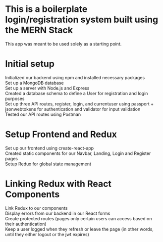 # This is a boilerplate login/registration system built using the MERN Stack

This app was meant to be used solely as a starting point.<br>

# Initial setup

Initialized our backend using npm and installed necessary packages<br>
Set up a MongoDB database<br>
Set up a server with Node.js and Express<br>
Created a database schema to define a User for registration and login purposes<br>
Set up three API routes, register, login, and currentuser using passport + jsonwebtokens for authentication and validator for input validation<br>
Tested our API routes using Postman

# Setup Frontend and Redux

Set up our frontend using create-react-app<br>
Created static components for our Navbar, Landing, Login and Register pages<br>
Setup Redux for global state management

# Linking Redux with React Components

Link Redux to our components<br>
Display errors from our backend in our React forms<br>
Create protected routes (pages only certain users can access based on their authentication)<br>
Keep a user logged when they refresh or leave the page (in other words, until they either logout or the jwt expires)
